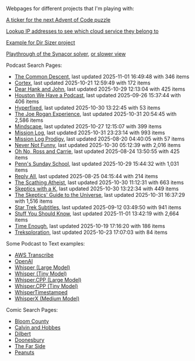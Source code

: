 Webpages for different projects that I'm playing with:

[A ticker for the next Advent of Code puzzle](https://seligman.github.io/aoc_ticker.html)

[Lookup IP addresses to see which cloud service they belong to](https://seligman.github.io/cloud-ips/index.html)

[Example for Dir Sizer project](https://seligman.github.io/dir_sizer/cost_example.html)

[Playthrough of the Synacor solver](https://seligman.github.io/synacor/run_script_speed.html), [or slower view](https://seligman.github.io/synacor/run_script.html)

Podcast Search Pages:
<!-- Podcasts Start -->
* [The Common Descent](https://seligman.github.io/podcasts/common_descent/common_descent.html), last updated 2025-11-01 16:49:48 with 346 items
* [Cortex](https://seligman.github.io/podcasts/cortex_pod/cortex_pod.html), last updated 2025-10-21 12:59:49 with 172 items
* [Dear Hank and John](https://seligman.github.io/podcasts/hank_and_john/hank_and_john.html), last updated 2025-10-29 12:13:04 with 425 items
* [Houston We Have a Podcast](https://seligman.github.io/podcasts/houston_we_have_a_podcast/houston_we_have_a_podcast.html), last updated 2025-09-26 15:37:44 with 406 items
* [Hyperfixed](https://seligman.github.io/podcasts/hyperfixed/hyperfixed.html), last updated 2025-10-30 13:22:45 with 53 items
* [The Joe Rogan Experience](https://seligman.github.io/podcasts/jre/jre.html), last updated 2025-10-31 20:54:45 with 2,586 items
* [Mindscape](https://seligman.github.io/podcasts/mindscape/mindscape.html), last updated 2025-10-27 12:15:07 with 399 items
* [Mission Log](https://seligman.github.io/podcasts/mission_log/mission_log.html), last updated 2025-10-31 23:23:14 with 993 items
* [Mission Log Prodigy](https://seligman.github.io/podcasts/ml_prodigy/ml_prodigy.html), last updated 2025-08-20 04:40:05 with 57 items
* [Never Not Funny](https://seligman.github.io/podcasts/nevernotfunny/nevernotfunny.html), last updated 2025-10-30 05:12:39 with 2,016 items
* [Oh No, Ross and Carrie](https://seligman.github.io/podcasts/oh_no/oh_no.html), last updated 2025-08-24 13:50:55 with 425 items
* [Penn's Sunday School](https://seligman.github.io/podcasts/penn_sunday_school/penn_sunday_school.html), last updated 2025-10-29 15:44:32 with 1,031 items
* [Reply All](https://seligman.github.io/podcasts/reply_all/reply_all.html), last updated 2025-08-25 04:15:44 with 214 items
* [The Scathing Atheist](https://seligman.github.io/podcasts/scathing/scathing.html), last updated 2025-10-30 11:12:31 with 663 items
* [Skeptics with a K](https://seligman.github.io/podcasts/swak/swak.html), last updated 2025-10-30 13:22:34 with 449 items
* [The Skeptics' Guide to the Universe](https://seligman.github.io/podcasts/sgu/sgu.html), last updated 2025-10-31 16:37:29 with 1,516 items
* [Star Trek Subtitles](https://seligman.github.io/star_trek_subtitles/star_trek_subtitles.html), last updated 2025-09-12 03:49:50 with 941 items
* [Stuff You Should Know](https://seligman.github.io/podcasts/stuff_know/stuff_know.html), last updated 2025-11-01 13:42:19 with 2,664 items
* [Time Enough](https://seligman.github.io/podcasts/time_enough/time_enough.html), last updated 2025-10-19 17:16:20 with 186 items
* [Treksploration](https://seligman.github.io/podcasts/treksploration/treksploration.html), last updated 2025-10-23 17:07:03 with 84 items
<!-- Podcasts End -->

Some Podcast to Text examples:
* [AWS Transcribe](https://seligman.github.io/podcast_to_text/Example-Results-AWS-Transcribe.html)
* [OpenAI](https://seligman.github.io/podcast_to_text/Example-Results-OpenAI.html)
* [Whisper (Large Model)](https://seligman.github.io/podcast_to_text/Example-Results-Whisper-Large.html)
* [Whisper (Tiny Model)](https://seligman.github.io/podcast_to_text/Example-Results-Whisper-Tiny.html)
* [Whisper.CPP (Large Model)](https://seligman.github.io/podcast_to_text/Example-Results-Whisper_CPP-Large.html)
* [Whisper.CPP (Tiny Model)](https://seligman.github.io/podcast_to_text/Example-Results-Whisper_CPP-Tiny.html)
* [WhisperTimestamped](https://seligman.github.io/podcast_to_text/Example-Results-WhisperTimestamped-Medium.html)
* [WhisperX (Medium Model)](https://seligman.github.io/podcast_to_text/Example-Results-WhisperX-Medium.html)

Comic Search Pages:
* [Bloom County](https://seligman.github.io/comics/bloom_county.html)
* [Calvin and Hobbes](https://seligman.github.io/comics/calvin_and_hobbes.html)
* [Dilbert](https://seligman.github.io/comics/dilbert.html)
* [Doonesbury](https://seligman.github.io/comics/doonesbury.html)
* [The Far Side](https://seligman.github.io/comics/far_side.html)
* [Peanuts](https://seligman.github.io/comics/peanuts.html)
